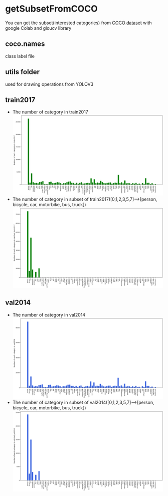 # getSubsetFromCOCO
You can get the subset(interested categories) from [COCO dataset](https://cocodataset.org/#home) with google Colab and gloucv library
## coco.names  
class label file
## utils folder  
used for drawing operations from YOLOV3
## train2017
* The number of category in train2017
![](https://github.com/popCain/getSubsetFromCOCO/blob/main/image/train2017_coco.png)
* The number of category in subset of train2017([0,1,2,3,5,7]-->[person, bicycle, car, motorbike, bus, truck])
![](https://github.com/popCain/getSubsetFromCOCO/blob/main/image/catched_train2017.png)
## val2014
* The number of category in val2014
![](https://github.com/popCain/getSubsetFromCOCO/blob/main/image/val2014_coco.png)
* The number of category in subset of val2014([0,1,2,3,5,7]-->[person, bicycle, car, motorbike, bus, truck])
![](https://github.com/popCain/getSubsetFromCOCO/blob/main/image/catched_val2014.png)
